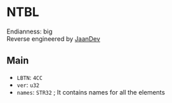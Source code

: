 # NTBL
Endianness: big  
Reverse engineered by [JaanDev](https://github.com/JaanDev)

## Main
* `LBTN`: `4CC`
* `ver`: `u32`
* `names`: `STR32` ; It contains names for all the elements